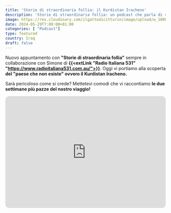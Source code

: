 ```yaml
---
title: 'Storie di straordinaria follia: il Kurdistan Iracheno'
description: 'Storie di straordinaria follia: un podcast che parla di vita vera. Oggi vi portiamo alla scopera dell''Iraq, o meglio Kurdistan Iracheno' 
image: https://res.cloudinary.com/ilgattodicitturin/image/upload/w_1000/f_auto,q_auto:good,w_800,c_scale,dpr_auto/v1716102319/Articoli/Blog/podcast-2_krdirq.png
date: 2024-05-29T7:00:00+01:00
categories: [ "Podcast"]
type: featured  
country: Iraq
draft: false
---
```


Nuovo appuntamento con **"Storie di straordinaria follia"** sempre in collaborazione con Simone di **{{<extLink "Radio Italiana 531" "https://www.radioitaliana531.com.au/">}}**. Oggi vi portiamo alla scoperta **del "paese che non esiste" ovvero il Kurdistan Iracheno.**

Sarà pericoloso come si crede? Mettetevi comodi che vi raccontiamo **le due settimane più pazze del nostro viaggio!**


<iframe style="border-radius:12px" src="https://open.spotify.com/embed/episode/1kukW33FCd9f8yTfDO5FxH?utm_source=generator" width="100%" height="352" frameBorder="0" allowfullscreen="" allow="autoplay; clipboard-write; encrypted-media; fullscreen; picture-in-picture" loading="lazy"></iframe>